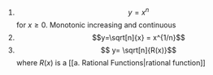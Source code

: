 1. $$y=x^n$$ for $x\ge 0$. Monotonic increasing and continuous
2. $$y=\sqrt[n]{x} = x^{1/n}$$
3. $$ y= \sqrt[n]{R(x)}$$ where $R(x)$ is a [[a. Rational Functions|rational function]]